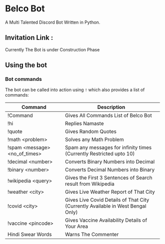 # Belco Bot
A Multi Talented Discord Bot Written in Python.

## Invitation Link :
Currently The Bot is under Construction Phase

## Using the bot
### Bot commands
The bot can be called into action using `!` which also provides a list of commands:

Command       | Description
------------- | -------------
!Command      | Gives All Commands List of Belco Bot
!hi           | Replies Namaste
!quote        | Gives Random Quotes
!math \<problem\>   | Solves any Math Problem
!spam \<message\> \<no_of_times\> | Spam any messages for infinity times (Currently Restricted upto 10)
!decimal \<number\>  | Converts Binary Numbers into Decimal
!binary \<number\>  | Converts Decimal Numbers into Binary
!wikipedia \<query\>  | Gives the First 3 Sentences of Search result from Wikipedia
!weather \<city\>  | Gives Live Weather Report of That City
!covid \<city\>  | Gives Live Covid Details of That City (Currently Available in West Bengal Only)
!vaccine \<pincode\>  | Gives Vaccine Availability Details of Your Area
Hindi Swear Words | Warns The Commenter
